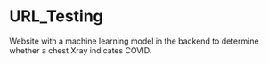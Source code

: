 # URL_Testing
Website with a machine learning model in the backend to determine whether a chest Xray indicates COVID.
